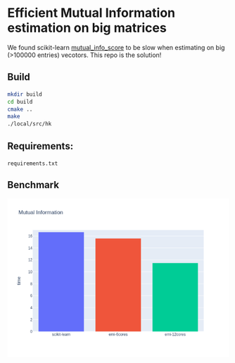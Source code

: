 # Efficient Mutual Information estimation on big matrices

We found scikit-learn [mutual_info_score](https://scikit-learn.org/stable/modules/generated/sklearn.metrics.mutual_info_score.html) to be slow when estimating on big (>100000 entries) vecotors. This repo is the solution!


## Build

```bash
mkdir build
cd build
cmake ..
make
./local/src/hk
```


## Requirements:
`requirements.txt`

## Benchmark 
![plot.png](plot.png)
